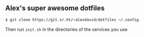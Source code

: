 Alex's super awesome dotfiles
---------------------------------------------

```sh
$ git clone https://git.sr.ht/~alexdavid/dotfiles ~/.config
```

Then run `init.sh` in the directories of the services you use
